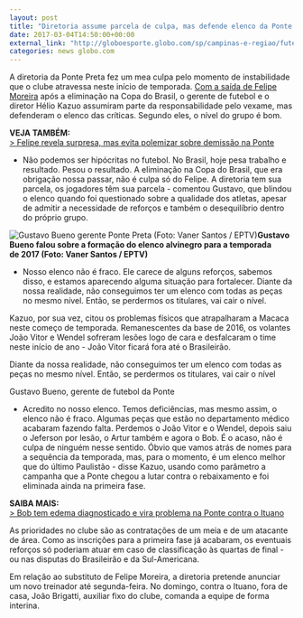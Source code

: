 ```yaml
---
layout: post
title: "Diretoria assume parcela de culpa, mas defende elenco da Ponte Preta "
date: 2017-03-04T14:50:00+00:00
external_link: "http://globoesporte.globo.com/sp/campinas-e-regiao/futebol/times/ponte-preta/noticia/2017/03/diretoria-assume-parcela-de-culpa-mas-defende-elenco-da-ponte-preta.html"
categories: news globo.com
---
```

A diretoria da Ponte Preta fez um mea culpa pelo momento de instabilidade que o clube atravessa neste início de temporada. [Com a saída de Felipe Moreira](http://globoesporte.globo.com/sp/campinas-e-regiao/futebol/times/ponte-preta/noticia/2017/03/ponte-preta-demite-felipe-moreira-apos-eliminacao-na-copa-do-brasil.html) após a eliminação na Copa do Brasil, o gerente de futebol e o diretor Hélio Kazuo assumiram parte da responsabilidade pelo vexame, mas defenderam o elenco das críticas. Segundo eles, o nível do grupo é bom.&nbsp;

**VEJA TAMBÉM:**  
[\>&nbsp;Felipe revela surpresa, mas evita polemizar sobre demissão na Ponte](http://globoesporte.globo.com/sp/campinas-e-regiao/futebol/times/ponte-preta/noticia/2017/03/felipe-revela-surpresa-mas-evita-polemizar-sobre-demissao-na-ponte.html)

- Não podemos ser hipócritas no futebol. No Brasil, hoje pesa trabalho e resultado. Pesou o resultado. A eliminação na Copa do Brasil, que era obrigação nossa passar, não é culpa só do Felipe. A diretoria tem sua parcela, os jogadores têm sua parcela - comentou Gustavo, que blindou o elenco quando foi questionado sobre a qualidade dos atletas, apesar de admitir a necessidade de reforços e também o desequilíbrio dentro do próprio grupo.&nbsp;

 ![Gustavo Bueno gerente Ponte Preta (Foto: Vaner Santos / EPTV)](http://s2.glbimg.com/G9l6Sroc6RDZhKVV3gq6A4o-SEg=/0x3:950x499/690x360/s.glbimg.com/es/ge/f/original/2017/02/17/bueno1.jpg "Gustavo Bueno gerente Ponte Preta (Foto: Vaner Santos / EPTV)")**Gustavo Bueno falou sobre a formação do elenco alvinegro para a temporada de&nbsp;2017 (Foto: Vaner Santos / EPTV)**

- Nosso elenco não é fraco. Ele carece de alguns reforços, sabemos disso, e estamos aparecendo alguma situação para fortalecer. Diante da nossa realidade, não conseguimos ter um elenco com todas as peças no mesmo nível. Então, se perdermos os titulares, vai cair o nível.

Kazuo, por sua vez, citou os problemas físicos que atrapalharam a Macaca neste começo de temporada. Remanescentes da base de 2016, os volantes João Vitor e Wendel sofreram lesões logo de cara e desfalcaram o time neste início de ano - João Vitor ficará fora até o Brasileirão.&nbsp;

Diante da nossa realidade, não conseguimos ter um elenco com todas as peças no mesmo nível. Então, se perdermos os titulares, vai cair o nível&nbsp;

Gustavo Bueno, gerente de futebol da Ponte

- Acredito no nosso elenco. Temos deficiências, mas mesmo assim, o elenco não é fraco. Algumas peças que estão no departamento médico acabaram fazendo falta. Perdemos o João Vitor e o Wendel, depois saiu o Jeferson por lesão, o Artur também e agora o Bob. É o acaso, não é culpa de ninguém nesse sentido. Óbvio que vamos atrás de nomes para a sequência da temporada, mas, para o momento, é um elenco melhor que do último Paulistão - disse Kazuo, usando como parâmetro a campanha que a Ponte chegou a lutar contra o rebaixamento e foi eliminada ainda na primeira fase.&nbsp;

**SAIBA MAIS:**  
[\>&nbsp;Bob tem edema diagnosticado e vira problema na Ponte contra o Ituano](http://globoesporte.globo.com/sp/campinas-e-regiao/futebol/times/ponte-preta/noticia/2017/03/bob-tem-edema-diagnosticado-e-desfalca-ponte-preta-contra-o-ituano.html#canal-eptv---campinas)

As prioridades no clube são as contratações de um meia e de um atacante de área. Como as inscrições para a primeira fase já acabaram, os eventuais reforços só poderiam atuar em caso de classificação às quartas de final - ou nas disputas do Brasileirão e da Sul-Americana.

Em relação ao substituto de Felipe Moreira, a diretoria pretende anunciar um novo treinador até segunda-feira. No domingo, contra o Ituano, fora de casa, João Brigatti, auxiliar fixo do clube, comanda a equipe de forma interina.

